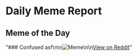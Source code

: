 # Daily Meme Report

## Meme of the Day
"### Confused asf\n\n![Meme](https://i.redd.it/aonccp80hjve1.gif)\n\n[View on Reddit](https://redd.it/1k1yfrw)"
